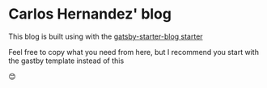 # Carlos Hernandez' blog

This blog is built using with the [gatsby-starter-blog starter](https://www.gatsbyjs.com/starters/gatsbyjs/gatsby-starter-blog)

Feel free to copy what you need from here, but I recommend you start with the gastby template instead of this

😊
